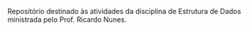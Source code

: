Repositório destinado às atividades da disciplina de Estrutura de Dados ministrada pelo Prof. Ricardo Nunes.
